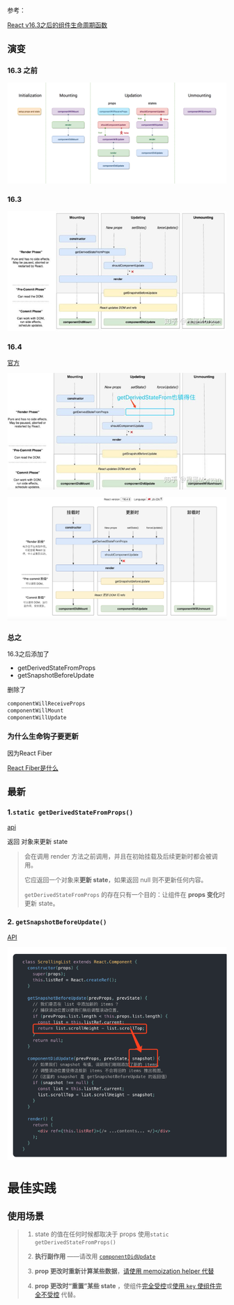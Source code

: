 参考：

[React v16.3之后的组件生命周期函数](https://zhuanlan.zhihu.com/p/38030418)



## 演变

### 16.3 之前

![img](assets/1*sn-ftowp0_VVRbeUAFECMA.png)



### 16.3

![img](assets/v2-8c9f2b2eebc3449da805e8bd0deced47_hd.jpg)

### 16.4

[官方](http://projects.wojtekmaj.pl/react-lifecycle-methods-diagram/)

![img](assets/v2-930c5299db442e73dbb1d2f9c92310d4_hd.jpg)

![image-20190827163725855](assets/image-20190827163725855.png)

### 总之

16.3之后添加了

- getDerivedStateFromProps
- getSnapshotBeforeUpdate

删除了

```
componentWillReceiveProps
componentWillMount
componentWillUpdate
```



### 为什么生命钩子要更新

因为React Fiber

[React Fiber是什么](https://zhuanlan.zhihu.com/p/26027085)



## 最新

### 1.`static getDerivedStateFromProps()`

[api](https://zh-hans.reactjs.org/docs/react-component.html#static-getderivedstatefromprops)

返回 对象来更新 state

> 会在调用 render 方法之前调用，并且在初始挂载及后续更新时都会被调用。
>
> 它应返回一个对象来**更新 state**，如果返回 null 则不更新任何内容。
>
> `getDerivedStateFromProps` 的存在只有一个目的：让组件在 **props 变化**时更新 state。





### 2. `getSnapshotBeforeUpdate()`

[API](https://zh-hans.reactjs.org/docs/react-component.html#getsnapshotbeforeupdate)

![image-20190828175035536](assets/image-20190828175035536.png)

# 最佳实践

## 使用场景

> 1. state 的值在任何时候都取决于 props 使用`static getDerivedStateFromProps()`
>
> 2. **执行副作用** ——请改用 [`componentDidUpdate`](https://react.docschina.org/docs/react-component.html#componentdidupdate)
> 3.  **prop 更改时重新计算某些数据**，[请使用 memoization helper 代替](https://react.docschina.org/blog/2018/06/07/you-probably-dont-need-derived-state.html#what-about-memoization)
> 4. **prop 更改时“重置”某些 state** ，使组件[完全受控](https://react.docschina.org/blog/2018/06/07/you-probably-dont-need-derived-state.html#recommendation-fully-controlled-component)或[使用 `key` 使组件完全不受控](https://react.docschina.org/blog/2018/06/07/you-probably-dont-need-derived-state.html#recommendation-fully-uncontrolled-component-with-a-key) 代替。

